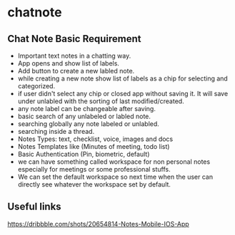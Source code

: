 # chatnote

## Chat Note Basic Requirement
- Important text notes in a chatting way.
- App opens and show list of labels.
- Add button to create a new labled note.
- while creating a new note show list of labels as a chip for selecting and categorized.
- if user didn't select any chip or closed app without saving it. It will save under unlabled with the sorting of last modified/created.
- any note label can be changeable after saving.
- basic search of any unlabeled or labled note.
- searching globally any note labeled or unlabled.
- searching inside a thread.
- Notes Types: text, checklist, voice, images and docs
- Notes Templates like (Minutes of meeting, todo list)
- Basic Authentication (Pin, biometric, default)
- we can have something called workspace for non personal notes especially for meetings or some professional stuffs.
- We can set the default workspace so next time when the user can directly see whatever the workspace set by default.

## Useful links
https://dribbble.com/shots/20654814-Notes-Mobile-IOS-App
